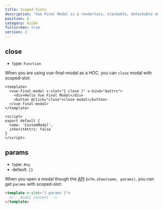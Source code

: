 ```yaml
---
title: Scoped Slots
description: 'Vue Final Modal is a renderless, stackable, detachable and lightweight modal component.'
position: 6
category: Guide
fullscreen: true
version: 3
---
```


## close

- type: `Function`

When you are using vue-final-modal as a HOC. you can `close` modal with scoped-slot:

```vue
<template>
  <vue-final-modal v-slot="{ close }" v-bind="$attrs">
    <div>Hello Vue Final Modal</div>
    <button @click="close">close modal</button>
  </vue-final-modal>
</template>

<script>
export default {
  name: 'CustomModal',
  inheritAttrs: false
}
</script>
```

## params

- type: `Any`
- default: `{}`

When you open a modal though the [API](/api) `$vfm.show(name, params)`, you can get `params` with scoped-slot:

```html
<template v-slot="{ params }">
  <!-- modal content -->
</template>
```